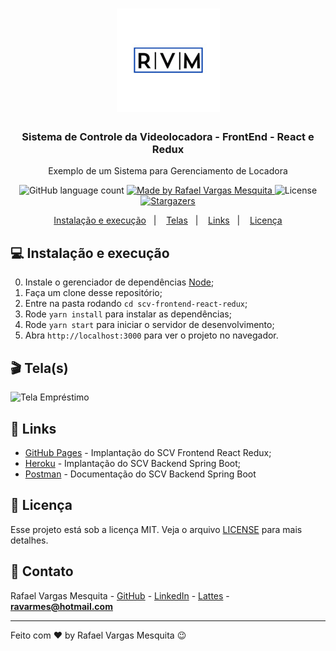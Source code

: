 <h1 align="center">
    <img alt="RVM" src="https://github.com/ravarmes/scv-frontend-react-redux/blob/master/public/images/logos/rvm2.jpg" />
</h1>

<h3 align="center">
  Sistema de Controle da Videolocadora - FrontEnd - React e Redux
</h3>

<p align="center">Exemplo de um Sistema para Gerenciamento de Locadora</p>

<p align="center">
  <img alt="GitHub language count" src="https://img.shields.io/github/languages/count/ravarmes/scv-frontend-react-redux?color=%2304D361">

  <a href="http://www.linkedin.com/in/rafael-vargas-mesquita">
    <img alt="Made by Rafael Vargas Mesquita" src="https://img.shields.io/badge/made%20by-Rafael%20Vargas%20Mesquita-%2304D361">
  </a>

  <img alt="License" src="https://img.shields.io/badge/license-MIT-%2304D361">

  <a href="https://github.com/ravarmes/scv-frontend-react-redux/stargazers">
    <img alt="Stargazers" src="https://img.shields.io/github/stars/ravarmes/scv-frontend-react-redux?style=social">
  </a>
</p>

<p align="center">
  <a href="#-instalacao">Instalação e execução</a>&nbsp;&nbsp;&nbsp;|&nbsp;&nbsp;&nbsp;
  <a href="#-telas">Telas</a>&nbsp;&nbsp;&nbsp;|&nbsp;&nbsp;&nbsp;
  <a href="#-links">Links</a>&nbsp;&nbsp;&nbsp;|&nbsp;&nbsp;&nbsp;
  <a href="#-licenca">Licença</a>
</p>

## :computer: Instalação e execução <a name="-instalacao"/></a>

0. Instale o gerenciador de dependências [Node](https://nodejs.org/en/download/);
1. Faça um clone desse repositório;
2. Entre na pasta rodando `cd scv-frontend-react-redux`;
3. Rode `yarn install` para instalar as dependências;
4. Rode `yarn start` para iniciar o servidor de desenvolvimento;
5. Abra `http://localhost:3000` para ver o projeto no navegador.

## :clapper: Tela(s) <a name="-telas"/></a>

![Tela Empréstimo](https://github.com/ravarmes/scv-frontend-react-redux/blob/master/public/images/telas/tela1.gif)

## :link: Links <a name="-links"/></a>

- [GitHub Pages](https://ravarmes.github.io/) - Implantação do SCV Frontend React Redux;
- [Heroku](https://scv-backend-spring.herokuapp.com/) - Implantação do SCV Backend Spring Boot;
- [Postman](https://documenter.getpostman.com/view/4048967/Szf9XTg4) - Documentação do SCV Backend Spring Boot

## :memo: Licença <a name="-licenca"/></a>

Esse projeto está sob a licença MIT. Veja o arquivo [LICENSE](LICENSE.md) para mais detalhes.

## :email: Contato

Rafael Vargas Mesquita - [GitHub](https://github.com/ravarmes) - [LinkedIn](https://www.linkedin.com/in/rafael-vargas-mesquita) - [Lattes](http://lattes.cnpq.br/6616283627544820) - **ravarmes@hotmail.com**

---

Feito com ♥ by Rafael Vargas Mesquita :wink: